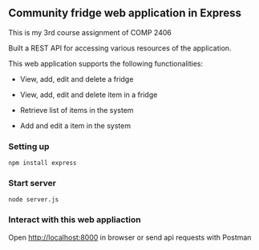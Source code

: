 ## Community fridge web application in Express

This is my 3rd course assignment of COMP 2406

Built a REST API for accessing various resources of the application.

This web application supports the following functionalities:

- View, add, edit and delete a fridge

- View, add, edit and delete item in a fridge

- Retrieve list of items in the system

- Add and edit a item in the system

### Setting up

```
npm install express
```

### Start server 

```
node server.js
```

### Interact with this web appliaction

Open [http://localhost:8000](http://localhost:8000) in browser or send api requests with Postman
